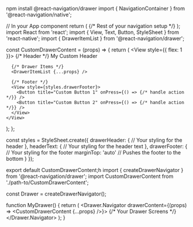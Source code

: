 npm install @react-navigation/drawer
import { NavigationContainer } from '@react-navigation/native';

// In your App component
return (
  <NavigationContainer>
    {/* Rest of your navigation setup */}
  </NavigationContainer>
);
import React from 'react';
import { View, Text, Button, StyleSheet } from 'react-native';
import { DrawerItemList } from '@react-navigation/drawer';

const CustomDrawerContent = (props) => {
  return (
    <View style={{ flex: 1 }}>
      {/* Header */}
      <View style={styles.drawerHeader}>
        <Text style={styles.headerText}>My Custom Header</Text>
      </View>

      {/* Drawer Items */}
      <DrawerItemList {...props} />

      {/* Footer */}
      <View style={styles.drawerFooter}>
        <Button title="Custom Button 1" onPress={() => {/* handle action */}} />
        <Button title="Custom Button 2" onPress={() => {/* handle action */}} />
      </View>
    </View>
  );
};

const styles = StyleSheet.create({
  drawerHeader: {
    // Your styling for the header
  },
  headerText: {
    // Your styling for the header text
  },
  drawerFooter: {
    // Your styling for the footer
    marginTop: 'auto' // Pushes the footer to the bottom
  }
});

export default CustomDrawerContent;h
import { createDrawerNavigator } from '@react-navigation/drawer';
import CustomDrawerContent from './path-to/CustomDrawerContent';

const Drawer = createDrawerNavigator();

function MyDrawer() {
  return (
    <Drawer.Navigator drawerContent={(props) => <CustomDrawerContent {...props} />}>
      {/* Your Drawer Screens */}
    </Drawer.Navigator>
  );
}
